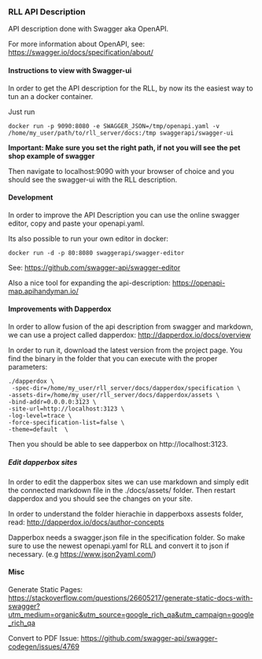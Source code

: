  
### RLL API Description

API description done with Swagger aka OpenAPI.

For more information about OpenAPI, see: https://swagger.io/docs/specification/about/


#### Instructions to view with Swagger-ui
In order to get the API description for the RLL, by now its the easiest way to tun an a docker container.

Just run

	docker run -p 9090:8080 -e SWAGGER_JSON=/tmp/openapi.yaml -v /home/my_user/path/to/rll_server/docs:/tmp swaggerapi/swagger-ui
	
**Important: Make sure you set the right path, if not you will see the pet shop example of swagger**

Then navigate to localhost:9090 with your browser of choice and you should see the swagger-ui with the RLL description.

#### Development

In order to improve the API Description you can use the online swagger editor, copy and paste your openapi.yaml.

Its also possible to run your own editor in docker: 

	docker run -d -p 80:8080 swaggerapi/swagger-editor
	
See:
	https://github.com/swagger-api/swagger-editor

Also a nice tool for expanding the api-description:
	https://openapi-map.apihandyman.io/

#### Improvements with Dapperdox
In order to allow fusion of the api description from swagger and markdown, we can use a project called dapperdox: http://dapperdox.io/docs/overview

In order to run it, download the latest version from the project page. You find the binary in the folder that you can execute with the proper parameters:

	./dapperdox \
  	 -spec-dir=/home/my_user/rll_server/docs/dapperdox/specification \
    -assets-dir=/home/my_user/rll_server/docs/dapperdox/assets \
    -bind-addr=0.0.0.0:3123 \
    -site-url=http://localhost:3123 \
    -log-level=trace \
    -force-specification-list=false \
    -theme=default  \
    
   Then you should be able to see dapperbox on http://localhost:3123.
   
##### Edit dapperbox sites
In order to edit the dapperbox sites we can use markdown and simply edit the connected markdown file in the ./docs/assets/ folder. Then restart dapperdox and you should see the changes on your site.

In order to understand the folder hierachie in dapperboxs assests folder, read: 
http://dapperdox.io/docs/author-concepts

Dapperbox needs a swagger.json file in the specification folder. So make sure to use the newest openapi.yaml for RLL and convert it to json if necessary. (e.g https://www.json2yaml.com/)
   

#### Misc
Generate Static Pages: 
https://stackoverflow.com/questions/26605217/generate-static-docs-with-swagger?utm_medium=organic&utm_source=google_rich_qa&utm_campaign=google_rich_qa

Convert to PDF Issue: 
https://github.com/swagger-api/swagger-codegen/issues/4769